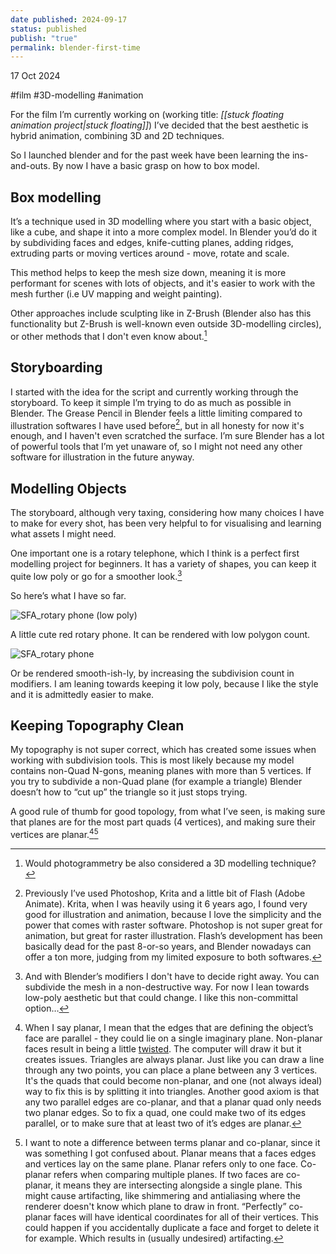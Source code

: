 ```yaml
---
date published: 2024-09-17
status: published
publish: "true"
permalink: blender-first-time
---
```

17 Oct 2024

#film #3D-modelling #animation 

For the film I’m currently working on (working title: *[[stuck floating animation project|stuck floating]]*) I’ve decided that the best aesthetic is hybrid animation, combining 3D and 2D techniques.

So I launched blender and for the past week have been learning the ins-and-outs. By now I have a basic grasp on how to box model.

## Box modelling 

It’s a technique used in 3D modelling where you start with a basic object, like a cube, and shape it into a more complex model. In Blender you’d do it by subdividing faces and edges, knife-cutting planes, adding ridges, extruding parts or moving vertices around - move, rotate and scale. 

This method helps to keep the mesh size down, meaning it is more performant for scenes with lots of objects, and it's easier to work with the mesh further (i.e UV mapping and weight painting).

Other approaches include sculpting like in Z-Brush (Blender also has this functionality but Z-Brush is well-known even outside 3D-modelling circles), or other methods that I don't even know about.[^2]

## Storyboarding

I started with the idea for the script and currently working through the storyboard. To keep it simple I’m trying to do as much as possible in Blender. The Grease Pencil in Blender feels a little limiting compared to illustration softwares I have used before[^3], but in all honesty for now it's enough, and I haven't even scratched the surface. I’m sure Blender has a lot of powerful tools that I’m yet unaware of, so I might not need any other software for illustration in the future anyway.

## Modelling Objects

The storyboard, although very taxing, considering how many choices I have to make for every shot, has been very helpful to for visualising and learning what assets I might need.

One important one is a rotary telephone, which I think is a perfect first modelling project for beginners. It has a variety of shapes, you can keep it quite low poly or go for a smoother look.[^4]

So here’s what I have so far. 

![SFA_rotary phone (low poly)](https://www.dropbox.com/scl/fi/taeffwrw6l1em9ha5bjc2/SFA_rotary-phone-low-poly.png?rlkey=4uohghag5kjdrykycr85xdqp5&st=7wdht5nq&raw=1)

A little cute red rotary phone. It can be rendered with low polygon count.

![SFA_rotary phone](https://www.dropbox.com/scl/fi/3tnqpgn9oq8k5i6w625nr/SFA_rotary-phone.png?rlkey=7orleiyzfmsb0bfmy1n84jaoz&st=qjjyxfb9&raw=1)

Or be rendered smooth-ish-ly, by increasing the subdivision count in modifiers. I am leaning towards keeping it low poly, because I like the style and it is admittedly easier to make.

## Keeping Topography Clean

My topography is not super correct, which has created some issues when working with subdivision tools. This is most likely because my model contains non-Quad N-gons, meaning planes with more than 5 vertices. If you try to subdivide a non-Quad plane (for example a triangle) Blender doesn’t how to “cut up” the triangle so it just stops trying.

A good rule of thumb for good topology, from what I’ve seen, is making sure that planes are for the most part quads (4 vertices), and making sure their vertices are planar.[^5][^6]

[^2]: Would photogrammetry be also considered a 3D modelling technique?
[^3]: Previously I’ve used Photoshop, Krita and a little bit of Flash (Adobe Animate). Krita, when I was heavily using it 6 years ago, I found very good for illustration and animation, because I love the simplicity and the power that comes with raster software. Photoshop is not super great for animation, but great for raster illustration. Flash’s development has been basically dead for the past 8-or-so years, and Blender nowadays can offer a ton more, judging from my limited exposure to both softwares.
[^4]: And with Blender’s modifiers I don't have to decide right away. You can subdivide the mesh in a non-destructive way. For now I lean towards low-poly aesthetic but that could change. I like this non-committal option…
[^5]: When I say planar, I mean that the edges that are defining the object’s face are parallel - they could lie on a single imaginary plane. Non-planar faces result in being a little [twisted](https://study.com/cimages/videopreview/screenshot-421_121909.jpg). The computer will draw it but it creates issues. Triangles are always planar. Just like you can draw a line through any two points, you can place a plane between any 3 vertices. It's the quads that could become non-planar, and one (not always ideal) way to fix this is by splitting it into triangles. Another good axiom is that any two parallel edges are co-planar, and that a planar quad only needs two planar edges. So to fix a quad, one could make two of its edges parallel, or to make sure that at least two of it’s edges are planar.
[^6]: I want to note a difference between terms planar and co-planar, since it was something I got confused about. Planar means that a faces edges and vertices lay on the same plane. Planar refers only to one face. Co-planar refers when comparing multiple planes. If two faces are co-planar, it means they are intersecting alongside a single plane. This might cause artifacting, like shimmering and antialiasing where the renderer doesn't know which plane to draw in front. “Perfectly” co-planar faces will have identical coordinates for all of their vertices. This could happen if you accidentally duplicate a face and forget to delete it for example. Which results in (usually undesired) artifacting.